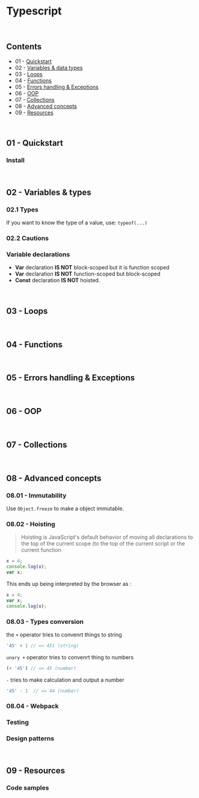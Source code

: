 # Typescript

<br>

## Contents

* 01 - [Quickstart]
* 02 - [Variables & data types]
* 03 - [Loops]
* 04 - [Functions]
* 05 - [Errors handling & Exceptions]
* 06 - [OOP]
* 07 - [Collections]
* 08 - [Advanced concepts]
* 09 - [Resources]

<br>

## 01 - Quickstart

### Install

<br>

## 02 - Variables & types

### 02.1 Types

If you want to know the type of a value, use: `typeof(...)`

### 02.2 Cautions

### Variable declarations


* **Var** declaration **IS NOT** block-scoped but it is function scoped
* **Var** declaration **IS NOT** function-scoped but block-scoped
* **Const** declaration **IS NOT** hoisted.



<br>

## 03 - Loops


<br>

## 04 - Functions


<br>

## 05 - Errors handling & Exceptions


<br>

## 06 - OOP


<br>

## 07 - Collections 



<br>

## 08 - Advanced concepts 

### 08.01 - Immutability

Use `Object.freeze` to make a object immutable.
### 08.02 - Hoisting 

> Hoisting is JavaScript's default behavior of moving all declarations to the top of the current scope (to the top of the current script or the current function

```js
x = 4;
console.log(x);
var x;

```

This ends up being interpreted by the browser as : 

```js
x = 4;
var x;
console.log(x);
```

### 08.03 - Types conversion

the `+` operator tries to convenrt things to string 

```js
'45' + 1 // => 451 (string)
```

`unary +` operator tries to convenrt thing to numbers 

```js
(+ '45') // => 45 (number)
```

`-` tries to make calculation and output a number

```js
'45' - 1  // => 44 (number)
```

### 08.04 - Webpack
### Testing


### Design patterns

<br>

## 09 - Resources 

### Code samples
<!-- Links -->
[Quickstart]: #01-quickstart  
[Variables & data types]: #02-variables-data-types
[Loops]: #03-loops
[Functions]: #04-functions   
[Errors handling & Exceptions]: #05-errors-handling-exceptions
[OOP]: #06-oop
[Collections]: #07-collections
[Advanced concepts]: #08-advanced-concepts
[Resources]: #09-resources

